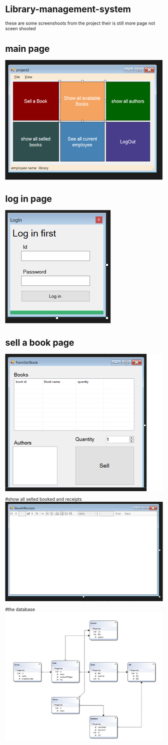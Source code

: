 # Library-management-system
these are some screenshoots from the project their is still more page not sceen shooted

# main page
![picture](LibraryProject2/screenshoots/mainPage.png)

# log in page
![picture](LibraryProject2/screenshoots/logIn.png)

# sell a book page
![picture](LibraryProject2/screenshoots/sellBooks.png)

#show all selled booked and receipts
![picture](LibraryProject2/screenshoots/showAllReceipts.png)

#the database
![picture](LibraryProject2/screenshoots/data.png)